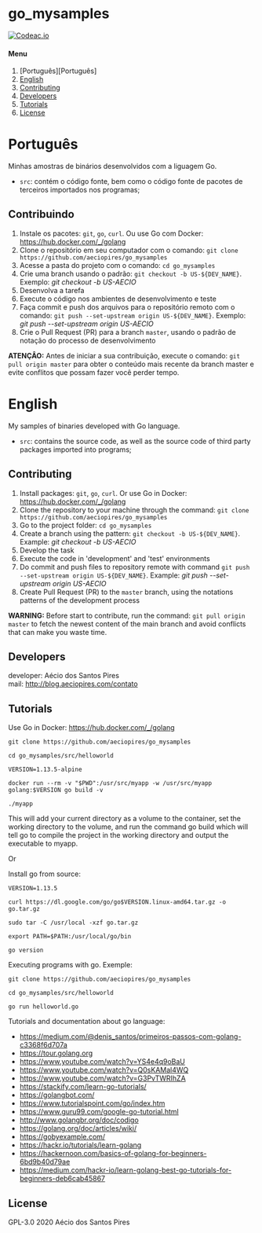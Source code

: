 # go_mysamples

[![Codeac.io](https://static.codeac.io/badges/2-231147601.svg)](https://app.codeac.io/github/aeciopires/go_mysamples)

[Portugues]: #portugues
[English]: #english
[Contributing]: #contributing
[Developers]: #developers
[Tutorials]: #tutorials
[License]: #license

#### Menu

1. [Português][Português]
2. [English][English]
3. [Contributing][Contributing]
4. [Developers][Developers]
5. [Tutorials][Tutorials]
6. [License][License]

# Português

Minhas amostras de binários desenvolvidos com a liguagem Go.

* `src`: contém o código fonte, bem como o código fonte de pacotes de terceiros importados nos programas;

## Contribuindo

1. Instale os pacotes: `git`, `go`, `curl`. Ou use Go com Docker: https://hub.docker.com/_/golang
2. Clone o repositório em seu computador com o comando: `git clone https://github.com/aeciopires/go_mysamples`
3. Acesse a pasta do projeto com o comando: `cd go_mysamples`
4. Crie uma branch usando o padrão: `git checkout -b US-${DEV_NAME}`. Exemplo: *git checkout -b US-AECIO*
5. Desenvolva a tarefa
6. Execute o código nos ambientes de desenvolvimento e teste
7. Faça commit e push dos arquivos para o repositório remoto com o comando: `git push --set-upstream origin US-${DEV_NAME}`. Exemplo: *git push --set-upstream origin US-AECIO*
8. Crie o Pull Request (PR) para a branch `master`, usando o padrão de notação do processo de desenvolvimento

**ATENÇÂO:** Antes de iniciar a sua contribuição, execute o comando: `git pull origin master` para obter o conteúdo mais recente da branch master e evite conflitos que possam fazer você perder tempo.

# English

My samples of binaries developed with Go language.

* `src`: contains the source code, as well as the source code of third party packages imported into programs;

## Contributing

1. Install packages: `git`, `go`, `curl`. Or use Go in Docker: https://hub.docker.com/_/golang
2. Clone the repository to your machine through the command: `git clone https://github.com/aeciopires/go_mysamples`
3. Go to the project folder: `cd go_mysamples`
4. Create a branch using the pattern: `git checkout -b US-${DEV_NAME}`. Example: *git checkout -b US-AECIO*
5. Develop the task
6. Execute the code in 'development' and 'test' environments
7. Do commit and push files to repository remote with command `git push --set-upstream origin US-${DEV_NAME}`. Example: *git push --set-upstream origin US-AECIO*
8. Create Pull Request (PR) to the `master` branch, using the notations patterns of the development process

**WARNING:** Before start to contribute, run the command: `git pull origin master` to fetch the newest content of the main branch and avoid conflicts that can make you waste time.

## Developers

developer: Aécio dos Santos Pires<br>
mail: http://blog.aeciopires.com/contato

## Tutorials

Use Go in Docker: https://hub.docker.com/_/golang

```
git clone https://github.com/aeciopires/go_mysamples

cd go_mysamples/src/helloworld

VERSION=1.13.5-alpine

docker run --rm -v "$PWD":/usr/src/myapp -w /usr/src/myapp golang:$VERSION go build -v

./myapp
```

This will add your current directory as a volume to the container, set the working directory to the volume, and run the command go build which will tell go to compile the project in the working directory and output the executable to myapp.

Or

Install go from source:

```
VERSION=1.13.5

curl https://dl.google.com/go/go$VERSION.linux-amd64.tar.gz -o go.tar.gz

sudo tar -C /usr/local -xzf go.tar.gz

export PATH=$PATH:/usr/local/go/bin

go version
```

Executing programs with go. Exemple:

```
git clone https://github.com/aeciopires/go_mysamples

cd go_mysamples/src/helloworld

go run helloworld.go
```

Tutorials and documentation about go language:

* https://medium.com/@denis_santos/primeiros-passos-com-golang-c3368f6d707a
* https://tour.golang.org
* https://www.youtube.com/watch?v=YS4e4q9oBaU
* https://www.youtube.com/watch?v=Q0sKAMal4WQ
* https://www.youtube.com/watch?v=G3PvTWRIhZA
* https://stackify.com/learn-go-tutorials/
* https://golangbot.com/
* https://www.tutorialspoint.com/go/index.htm
* https://www.guru99.com/google-go-tutorial.html
* http://www.golangbr.org/doc/codigo
* https://golang.org/doc/articles/wiki/
* https://gobyexample.com/
* https://hackr.io/tutorials/learn-golang
* https://hackernoon.com/basics-of-golang-for-beginners-6bd9b40d79ae
* https://medium.com/hackr-io/learn-golang-best-go-tutorials-for-beginners-deb6cab45867


## License

GPL-3.0 2020 Aécio dos Santos Pires


